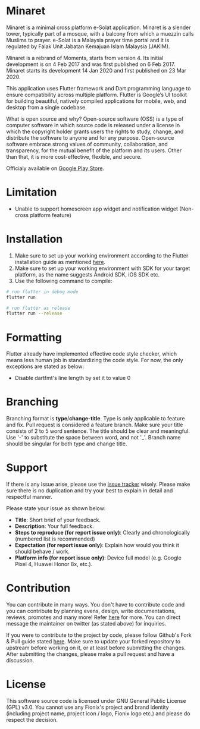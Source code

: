 # Minaret

Minaret is a minimal cross platform e-Solat application. Minaret is a slender tower, typically part of a mosque, with a balcony from which a muezzin calls Muslims to prayer. e-Solat is a Malaysia prayer time portal and it is regulated by Falak Unit Jabatan Kemajuan Islam Malaysia (JAKIM).

Minaret is a rebrand of Moments, starts from version 4. Its initial development is on 4 Feb 2017 and was first published on 6 Feb 2017. Minaret starts its development 14 Jan 2020 and first published on 23 Mar 2020.

This application uses Flutter framework and Dart programming language to ensure compatibility across multiple platform. Flutter is Google’s UI toolkit for building beautiful, natively compiled applications for mobile, web, and desktop from a single codebase.

What is open source and why? Open-source software (OSS) is a type of computer software in which source code is released under a license in which the copyright holder grants users the rights to study, change, and distribute the software to anyone and for any purpose. Open-source software embrace strong values of community, collaboration, and transparency, for the mutual benefit of the platform and its users. Other than that, it is more cost-effective, flexible, and secure.

Officialy available on [Google Play Store](https://play.google.com/store/apps/details?id=net.fionix.moments).

# Limitation

- Unable to support homescreen app widget and notification widget (Non-cross platform feature)

# Installation

1. Make sure to set up your working environment according to the Flutter installation guide as mentioned [here](https://flutter.dev/docs/get-started/install).
2. Make sure to set up your working environment with SDK for your target platform, as the name suggests Android SDK, iOS SDK etc.
3. Use the following command to compile:

```bash
# run flutter in debug mode
flutter run

# run flutter as release
flutter run --release
```

# Formatting

Flutter already have implemented effective code style checker, which means less human job in standardizing the code style. For now, the only exceptions are stated as below:
- Disable dartfmt's line length by set it to value 0

# Branching

Branching format is **type**/**change-title**. Type is only applicable to feature and fix. Pull request is considered a feature branch. Make sure your title consists of 2 to 5 word sentence. The title should be clear and meaningful. Use '-' to substitute the space between word, and not '\_'. Branch name should be singular for both type and change title.

# Support

If there is any issue arise, please use the [issue tracker](https://github.com/fionix-software/minaret/issues) wisely. Please make sure there is no duplication and try your best to explain in detail and respectful manner.

Please state your issue as shown below:
- **Title**: Short brief of your feedback.
- **Description**: Your full feedback.
- **Steps to reproduce (for report issue only)**: Clearly and chronologically (numbered list is recommended)
- **Expectation (for report issue only)**: Explain how would you think it should behave / work.
- **Platform info (for report issue only)**: Device full model (e.g. Google Pixel 4, Huawei Honor 8x, etc.).

# Contribution

You can contribute in many ways. You don't have to contribute code and you can contribute by planning evens, design, write documentations, reviews, promotes and many more! Refer [here](https://opensource.guide/how-to-contribute/) for more. You can direct message the maintainer on twitter (as stated above) for inquiries.

If you were to contribute to the project by code, please follow Github's Fork & Pull guide stated [here](https://reflectoring.io/github-fork-and-pull/). Make sure to update your forked repository to upstream before working on it, or at least before submitting the changes. After submitting the changes, please make a pull request and have a discussion.

# License

This software source code is licensed under GNU General Public License (GPL) v3.0. You cannot use any Fionix's project and brand identity (including project name, project icon / logo, Fionix logo etc.) and please do respect the decision.
